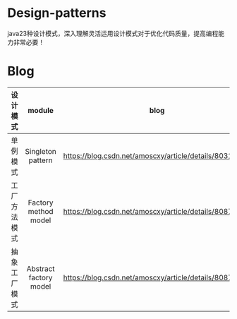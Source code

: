 # Design-patterns
java23种设计模式，深入理解灵活运用设计模式对于优化代码质量，提高编程能力非常必要！

# Blog
|设计模式|module|blog|
|:--:|:--:|:--:|
|单例模式|Singleton pattern|https://blog.csdn.net/amoscxy/article/details/80311448|
|工厂方法模式|Factory method model|https://blog.csdn.net/amoscxy/article/details/80875000|
|抽象工厂模式|Abstract factory model|https://blog.csdn.net/amoscxy/article/details/80876635|